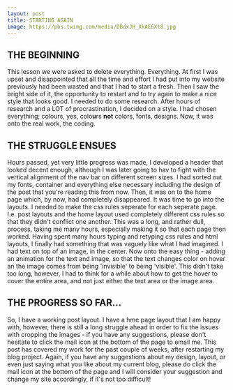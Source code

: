 ```yaml
---
layout: post
title: STARTING AGAIN
image: https://pbs.twimg.com/media/DBdxJH_XkAE6Xt8.jpg
---
```


<h2>THE BEGINNING</h2>
This lesson we were asked to delete everything. Everything. At first I was upset and disappointed that all the time and effort I had put into my website previously had been wasted and that I had to start a fresh. Then I saw the bright side of it, the opportunity to restart and to try again to make a nice style that looks good. I needed to do some research.
  After hours of research and a LOT of procrastination, I decided on a style. I had chosen everything; colours, yes, colo<strong>u</strong>rs <strong>not</strong> colors, fonts, designs. Now, it was onto the real work, the coding.
  
<h2>THE STRUGGLE ENSUES</h2>
Hours passed, yet very little progress was made, I developed a header that looked decent enough, although I was later going to hav to fight with the vertical alignment of the nav bar on different screen sizes. I had sorted out my fonts, container and everything else necessary including the design of the post that you're reading this from now. Then, it was on to the home page which, by now, had completely disappeared. It was time to go into the layouts.
  I needed to make the css rules seperate for each seperate page. I.e. post layouts and the home layout used completely different css rules so that they didn't conflict one another. This was a long, and rather dull, process, taking me many hours, especially making it so that each page then worked.
  Having spent many hours typing and retyping css rules and html layouts, I finally had something that was vaguely like what I had imagined. I had text on top of an image, in the center. Now onto the easy thing - adding an animation for the text and image, so that the text changes color on hover an the image comes from being 'invisible' to being 'visible'. This didn't take too long, however, I had to think for a while about how to get the hover to cover the entire area, and not just either the text area or the image area. 
  
<h2>THE PROGRESS SO FAR...</h2>
So, I have a working post layout. I have a hme page layout that I am happy with, however, there is still a long struggle ahead in order to fix the issues with cropping the images - if you have any suggestions, please don't hesitate to click the mail icon at the bottom of the page to email me.
  This post has covered my work for the past couple of weeks, after restarting my blog project. Again, if you have any suggestions about my design, layout, or even just saying what you like about my current blog, please do click the mail icon at the bottom of the page and I will consider your suggestion and change my site accordingly, if it's not too difficult!
